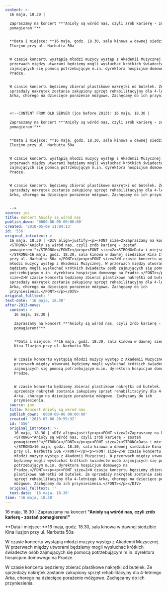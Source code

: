 ```yaml
---
content: >-
  16 maja, 18.30 | 

  Zapraszamy na koncert **"Anioły są wśród nas, czyli zrób karierę - zostań
  pomagierem!"**


  **Data i miejsce: **16 maja, godz. 18.30, sala kinowa w dawnej siedzibie Kina
  Iluzjon przy ul. Narbutta 50a 


  W czasie koncertu wystąpią młodzi muzycy występ z Akademii Muzycznej. W
  przerwach między utworami będziemy mogli wysłuchać krótkich świadectw osób
  zajmujących się pomocą potrzebującym m.in. dyrektora hospicjum domowego na
  Pradze.


  W czasie koncertu będziemy zbierać plastikowe nakrętki od butelek. Ze
  sprzedaży nakrętek zostanie zakupiony sprzęt rehabilitacyjny dla 4-letniego
  Arka, chorego na dziecięce porażenie móżgowe. Zachęcamy do ich przyniesienia.



  <!--CONTENT FROM OLD SERVER (jos before 2013): 16 maja, 18.30 | 

  Zapraszamy na koncert **"Anioły są wśród nas, czyli zrób karierę - zostań
  pomagierem!"**


  **Data i miejsce: **16 maja, godz. 18.30, sala kinowa w dawnej siedzibie Kina
  Iluzjon przy ul. Narbutta 50a 


  W czasie koncertu wystąpią młodzi muzycy występ z Akademii Muzycznej. W
  przerwach między utworami będziemy mogli wysłuchać krótkich świadectw osób
  zajmujących się pomocą potrzebującym m.in. dyrektora hospicjum domowego na
  Pradze.


  W czasie koncertu będziemy zbierać plastikowe nakrętki od butelek. Ze
  sprzedaży nakrętek zostanie zakupiony sprzęt rehabilitacyjny dla 4-letniego
  Arka, chorego na dziecięce porażenie móżgowe. Zachęcamy do ich przyniesienia.


  -->
source: jos
title: Koncert Anioły są wśród nas
publish_down: '0000-00-00 00:00:00'
created: '2010-05-09 11:04:13'
id: '556'
original_introtext: >-
  16 maja, 18.30 | <DIV align=justify><p><FONT size=2>Zapraszamy na koncert
  <STRONG>"Anioły są wśród nas, czyli zrób karierę - zostań
  pomagierem!"</STRONG></FONT></p><p><FONT size=2><STRONG>Data i miejsce:
  </STRONG>16 maja, godz. 18.30, sala kinowa w dawnej siedzibie Kina Iluzjon
  przy ul. Narbutta 50a </FONT></p><p><FONT size=2>W czasie koncertu wystąpią
  młodzi muzycy występ z Akademii Muzycznej. W przerwach między utworami
  będziemy mogli wysłuchać krótkich świadectw osób zajmujących się pomocą
  potrzebującym m.in. dyrektora hospicjum domowego na Pradze.</FONT></p><p><FONT
  size=2>W czasie koncertu będziemy zbierać plastikowe nakrętki od butelek. Ze
  sprzedaży nakrętek zostanie zakupiony sprzęt rehabilitacyjny dla 4-letniego
  Arka, chorego na dziecięce porażenie móżgowe. Zachęcamy do ich
  przyniesienia.</FONT></p></DIV>
original_fulltext: ''
text-date: '16 maja, 18.30'
after-2013-move:
  content: >
    16 maja, 18.30 | 

    Zapraszamy na koncert **"Anioły są wśród nas, czyli zrób karierę - zostań
    pomagierem!"**


    **Data i miejsce: **16 maja, godz. 18.30, sala kinowa w dawnej siedzibie
    Kina Iluzjon przy ul. Narbutta 50a 


    W czasie koncertu wystąpią młodzi muzycy występ z Akademii Muzycznej. W
    przerwach między utworami będziemy mogli wysłuchać krótkich świadectw osób
    zajmujących się pomocą potrzebującym m.in. dyrektora hospicjum domowego na
    Pradze.


    W czasie koncertu będziemy zbierać plastikowe nakrętki od butelek. Ze
    sprzedaży nakrętek zostanie zakupiony sprzęt rehabilitacyjny dla 4-letniego
    Arka, chorego na dziecięce porażenie móżgowe. Zachęcamy do ich
    przyniesienia.
  source: jom
  title: Koncert Anioły są wśród nas
  publish_down: '0000-00-00 00:00:00'
  created: '2013-05-08 20:59:32'
  id: '556'
  original_introtext: >-
    16 maja, 18.30 | <DIV align=justify><p><FONT size=2>Zapraszamy na koncert
    <STRONG>"Anioły są wśród nas, czyli zrób karierę - zostań
    pomagierem!"</STRONG></FONT></p><p><FONT size=2><STRONG>Data i miejsce:
    </STRONG>16 maja, godz. 18.30, sala kinowa w dawnej siedzibie Kina Iluzjon
    przy ul. Narbutta 50a </FONT></p><p><FONT size=2>W czasie koncertu wystąpią
    młodzi muzycy występ z Akademii Muzycznej. W przerwach między utworami
    będziemy mogli wysłuchać krótkich świadectw osób zajmujących się pomocą
    potrzebującym m.in. dyrektora hospicjum domowego na
    Pradze.</FONT></p><p><FONT size=2>W czasie koncertu będziemy zbierać
    plastikowe nakrętki od butelek. Ze sprzedaży nakrętek zostanie zakupiony
    sprzęt rehabilitacyjny dla 4-letniego Arka, chorego na dziecięce porażenie
    móżgowe. Zachęcamy do ich przyniesienia.</FONT></p></DIV>
  original_fulltext: ''
  text-date: '16 maja, 18.30'
time: '16 maja, 18.30'
---
```

16 maja, 18.30 | 
Zapraszamy na koncert **"Anioły są wśród nas, czyli zrób karierę - zostań pomagierem!"**

**Data i miejsce: **16 maja, godz. 18.30, sala kinowa w dawnej siedzibie Kina Iluzjon przy ul. Narbutta 50a 

W czasie koncertu wystąpią młodzi muzycy występ z Akademii Muzycznej. W przerwach między utworami będziemy mogli wysłuchać krótkich świadectw osób zajmujących się pomocą potrzebującym m.in. dyrektora hospicjum domowego na Pradze.

W czasie koncertu będziemy zbierać plastikowe nakrętki od butelek. Ze sprzedaży nakrętek zostanie zakupiony sprzęt rehabilitacyjny dla 4-letniego Arka, chorego na dziecięce porażenie móżgowe. Zachęcamy do ich przyniesienia.


<!--CONTENT FROM OLD SERVER (jos before 2013): 16 maja, 18.30 | 
Zapraszamy na koncert **"Anioły są wśród nas, czyli zrób karierę - zostań pomagierem!"**

**Data i miejsce: **16 maja, godz. 18.30, sala kinowa w dawnej siedzibie Kina Iluzjon przy ul. Narbutta 50a 

W czasie koncertu wystąpią młodzi muzycy występ z Akademii Muzycznej. W przerwach między utworami będziemy mogli wysłuchać krótkich świadectw osób zajmujących się pomocą potrzebującym m.in. dyrektora hospicjum domowego na Pradze.

W czasie koncertu będziemy zbierać plastikowe nakrętki od butelek. Ze sprzedaży nakrętek zostanie zakupiony sprzęt rehabilitacyjny dla 4-letniego Arka, chorego na dziecięce porażenie móżgowe. Zachęcamy do ich przyniesienia.

-->

<!--{{json:{"created_date":"2010-05-09 11:04:13","publish_down":"0000-00-00 00:00:00","id":"556"}}}-->